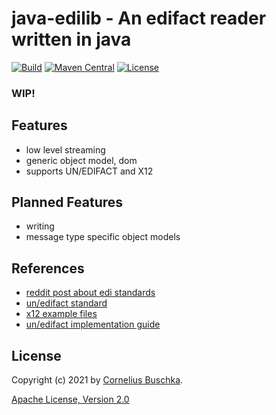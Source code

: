 # java-edilib - An edifact reader written in java

[![Build](https://github.com/edilib/java-edilib/workflows/build/badge.svg)](https://github.com/edilib/java-edilib) [![Maven Central](https://img.shields.io/maven-central/v/io.github.edilib/edilib.svg)](https://search.maven.org/search?q=g:io.github.edilib%20AND%20a:edilib) [![License](https://img.shields.io/github/license/edilib/java-edilib.svg)](https://github.com/edilib/java-edilib/blob/main/license.txt)

### WIP!

## Features

* low level streaming
* generic object model, dom
* supports UN/EDIFACT and X12

## Planned Features

* writing
* message type specific object models

## References
* [reddit post about edi standards](https://www.reddit.com/r/edi/comments/3aazdc/eli5_edi/)
* [un/edifact standard](https://unece.org/trade/uncefact/introducing-unedifact)
* [x12 example files](https://edidev.net/edidev-ca/help/Sample_Files/SampleX12EdiFiles.htm)
* [un/edifact implementation guide](https://www.cs.hs-rm.de/~werntges/lv/edi/pdf/EDIFACT_Syntax_V3_guide.pdf)

## License

Copyright (c) 2021 by [Cornelius Buschka](https://github.com/cbuschka).

[Apache License, Version 2.0](./license.txt)
